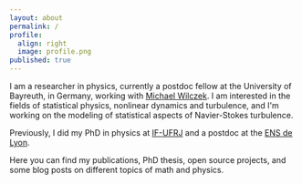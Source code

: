 ```yaml
---
layout: about
permalink: /
profile:
  align: right
  image: profile.png
published: true
---
```


I am a researcher in physics, currently a postdoc fellow at the University of Bayreuth, in Germany, working with [Michael Wilczek][wilc]. I am interested in the fields of statistical physics, nonlinear dynamics and turbulence, and I'm working on the modeling of statistical aspects of Navier-Stokes turbulence.

Previously, I did my PhD in physics at [IF-UFRJ][ufrjfi] and a postdoc at the [ENS de Lyon][ensphy].

Here you can find my publications, PhD thesis, open source projects, and some blog posts on different topics of math and physics.

[ensphy]: http://www.ens-lyon.fr/PHYSIQUE/
[ufrjfi]: https://www.if.ufrj.br/
[lmori]: https://www.if.ufrj.br/~moriconi/hp.html
[lchev]: http://perso.ens-lyon.fr/laurent.chevillard/
[wilc]: https://www.wilczek.physik.uni-bayreuth.de/de/index.html
